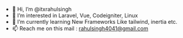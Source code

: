 - 👋 Hi, I’m @itxrahulsingh
- 👀 I’m interested in Laravel, Vue, Codeigniter, Linux
- 🌱 I’m currently learning New Frameworks Like tailwind, inertia etc.
- 📫 Reach me on this mail : rahulsingh4041@gmail.com

<!---
itxrahulsingh/itxrahulsingh is a ✨ special ✨ repository because its `README.md` (this file) appears on your GitHub profile.
You can click the Preview link to take a look at your changes.
--->
